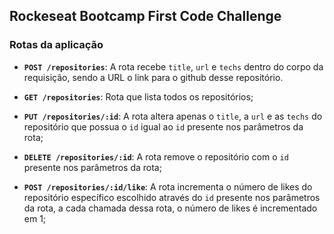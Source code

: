 ## Rockeseat Bootcamp First Code Challenge

### Rotas da aplicação

- **`POST /repositories`**: A rota recebe `title`, `url` e `techs` dentro do corpo da requisição, sendo a URL o link para o github desse repositório.

- **`GET /repositories`**: Rota que lista todos os repositórios;

- **`PUT /repositories/:id`**: A rota altera apenas o `title`, a `url` e as `techs` do repositório que possua o `id` igual ao `id` presente nos parâmetros da rota;

- **`DELETE /repositories/:id`**: A rota remove o repositório com o `id` presente nos parâmetros da rota;

- **`POST /repositories/:id/like`**: A rota incrementa o número de likes do repositório específico escolhido através do `id` presente nos parâmetros da rota, a cada chamada dessa rota, o número de likes é incrementado em 1;
